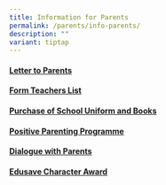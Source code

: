 ```yaml
---
title: Information for Parents
permalink: /parents/info-parents/
description: ""
variant: tiptap
---
```

<h4><a href="/parents/info-for-parents/letters/" rel="noopener noreferrer nofollow" target="_blank">Letter to Parents</a></h4>
<h4><a href="/parents/info-for-parents/ft-list/" rel="noopener noreferrer nofollow" target="_blank">Form Teachers List</a></h4>
<h4><a href="/school-uniform-and-books/" rel="noopener nofollow" target="_blank">Purchase of School Uniform and Books</a></h4>
<h4><a href="/parents/info-for-parents/ppp/" rel="noopener noreferrer nofollow" target="_blank">Positive Parenting Programme</a></h4>
<h4><a href="/parents/info-for-parents/dwp/" rel="noopener noreferrer nofollow" target="_blank">Dialogue with Parents</a></h4>
<h4><a href="/parents/info-for-parents/edusave/" rel="noopener noreferrer nofollow" target="_blank">Edusave Character Award</a></h4>
<p></p>